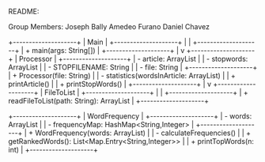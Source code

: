 README:

Group Members:
Joseph Bally
Amedeo Furano
Daniel Chavez




+--------------------+
|      Main          |
+--------------------+
|                    |
+--------------------+
| + main(args: String[]) |
+--------------------+
          |
          v
+--------------------+
|    Processor       |
+--------------------+
| - article: ArrayList<String> |
| - stopwords: ArrayList<String> |
| - STOPFILENAME: String        |
| - file: String                |
+--------------------+
| + Processor(file: String)    |
| - statistics(wordsInArticle: ArrayList<String>) |
| + printArticle()             |
| + printStopWords()           |
+--------------------+
          |
          v
+--------------------+
|    FileToList      |
+--------------------+
|                    |
+--------------------+
| + readFileToList(path: String): ArrayList<String> |
+--------------------+

+--------------------+
|  WordFrequency     |
+--------------------+
| - words: ArrayList<String>       |
| - frequencyMap: HashMap<String,Integer> |
+--------------------+
| + WordFrequency(words: ArrayList<String>) |
| - calculateFrequencies()                  |
| + getRankedWords(): List<Map.Entry<String,Integer>> |
| + printTopWords(n: int)                  |
+--------------------+
